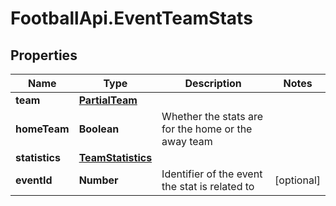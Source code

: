 # FootballApi.EventTeamStats

## Properties
Name | Type | Description | Notes
------------ | ------------- | ------------- | -------------
**team** | [**PartialTeam**](PartialTeam.md) |  | 
**homeTeam** | **Boolean** | Whether the stats are for the home or the away team | 
**statistics** | [**TeamStatistics**](TeamStatistics.md) |  | 
**eventId** | **Number** | Identifier of the event the stat is related to | [optional] 
